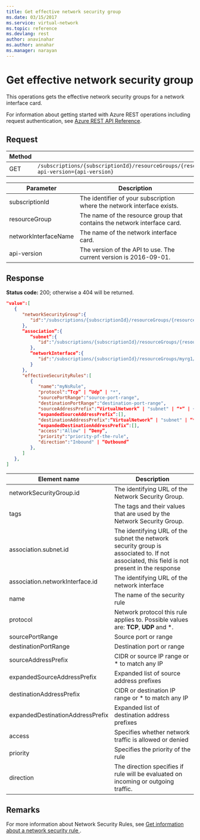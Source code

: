 ```yaml
---
title: Get effective network security group
ms.date: 03/15/2017
ms.service: virtual-network
ms.topic: reference
ms.devlang: rest
author: anavinahar 
ms.author: annahar 
ms.manager: narayan
---
```

# Get effective network security group

This operations gets the effective network security groups for a network interface card.

For information about getting started with Azure REST operations including request authentication, see [Azure REST API Reference](../../../index.md).

## Request  

|Method|Request URI|  
|------------|-----------------|  
|GET|`/subscriptions/{subscriptionId}/resourceGroups/{resourceGroupName}/providers/Microsoft.Network/networkInterfaces/{networkInterfaceName}/effectiveNetworkSecurityGroups?api-version={api-version}`|  

| Parameter | Description |
| --------- | ----------- |
| subscriptionId | The identifier of your subscription where the network interface exists. |
| resourceGroup | The name of the resource group that contains the network interface card. |
| networkInterfaceName | The name of the network interface card. |
| api-version | The version of the API to use. The current version is 2016-09-01. | 

## Response  
 **Status code:** 200; otherwise a 404 will be returned.  
  
```json  
"value":[  
   {  
      "networkSecurityGroup":{  
         "id":"/subscriptions/{subscriptionId}/resourceGroups/{resourceGroupName}/providers/Microsoft.Network/networkSecurityGroups/myNsg"
      },
      “association”:{  
         “subnet”:{  
            "id":"/subscriptions/{subscriptionId}/resourceGroups/{resourceGroupName}/providers/Microsoft.Network/virtualNetworks/myvnet1/subnets/mysubnet1"
         },
         “networkInterface”:{  
            "id":"/subscriptions/{subscriptionId}/resourceGroups/myrg1/providers/Microsoft.Network/networkInterfaces/vm1nic1"
         }
      },
      "effectiveSecurityRules":[  
         {  
            "name":"myNsRule",
            "protocol":“Tcp” | “Udp” | "*",
            "sourcePortRange":"source-port-range",
            "destinationPortRange":"destination-port-range",
            "sourceAddressPrefix":“VirtualNetwork” | "subnet" | “*” | {IP address},
            “expandedSourceAddressPrefix”:[],
            "destinationAddressPrefix":“VirtualNetwork” | "subnet" | “*” | {IP-address},
            “expandedDestinationAddressPrefix”:[],
            "access":"Allow" | “Deny”,
            "priority":"priority-pf-the-rule",
            "direction":"Inbound" | “Outbound”
         },
      ]
   },
]
```  
  
|Element name|Description|  
|------------------|-----------------|  
|networkSecurityGroup.id| The identifying URL of the Network Security Group.|  
|tags|The tags and their values that are used by the Network Security Group.|  
|association.subnet.id| The identifying URL of the subnet the network security group is associated to. If not associated, this field is not present in the response |
|association.networkInterface.id| The identifying URL of the network interface |
|name| The name of the security rule |
|protocol| Network protocol this rule applies to. Possible values are: **TCP**, **UDP** and *.|
|sourcePortRange| Source port or range|
|destinationPortRange| Destination port or range|
|sourceAddressPrefix| CIDR or source IP range or * to match any IP|
|expandedSourceAddressPrefix| Expanded list of source address prefixes|
|destinationAddressPrefix| CIDR or destination IP range or * to match any IP|
|expandedDestinationAddressPrefix| Expanded list of destination address prefixes|
|access| Specifies whether network traffic is allowed or denied|
|priority| Specifies the priority of the rule|
|direction| The direction specifies if rule will be evaluated on incoming or outgoing traffic.|


## Remarks  
 For more information about Network Security Rules, see [Get information about a network security rule ](get-information-about-a-network-security-rule.md).
